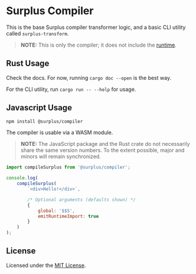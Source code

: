 # Surplus Compiler

This is the base Surplus compiler transformer logic,
and a basic CLI utility called `surplus-transform`.

> **NOTE:** This is only the compiler; it does not include the
> [runtime](https://github.com/surplus/surplus/blob/master/rt).

## Rust Usage

Check the docs. For now, running `cargo doc --open` is the best way.

For the CLI utility, run `cargo run -- --help` for usage.

## Javascript Usage

```sh
npm install @surplus/compiler
```

The compiler is usable via a WASM module.

> **NOTE:** The JavaScript package and the Rust crate do not necessarily
> share the same version numbers. To the extent possible, major and minors
> will remain synchronized.

```javascript
import compileSurplus from '@surplus/compiler';

console.log(
	compileSurplus(
		`<div>Hello!</div>`,

		/* Optional arguments (defaults shown) */
		{
			global: '$$S',
			emitRuntimeImport: true
		}
	)
);
```

## License

Licensed under the [MIT License](LICENSE).
